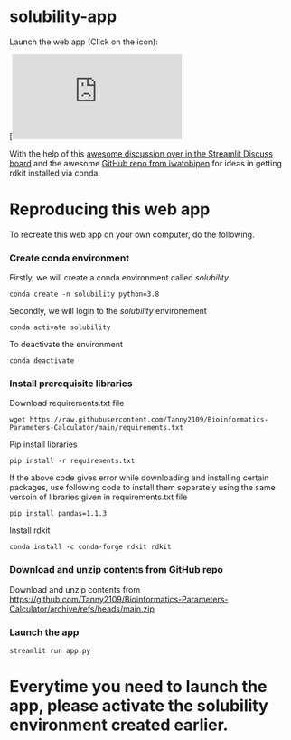 # solubility-app

Launch the web app (Click on the icon):

[![Streamlit App](https://share.streamlit.io/tanny2109/bioinformatics-parameters-calculator/main/molecular-descriptor-app.py)

With the help of this [awesome discussion over in the Streamlit Discuss board](https://discuss.streamlit.io/t/can-i-add-conda-package-in-requirements-txt/8062/4) and the awesome [GitHub repo from iwatobipen](https://github.com/iwatobipen/chem_streamlit/) for ideas in getting rdkit installed via conda.

# Reproducing this web app
To recreate this web app on your own computer, do the following.

### Create conda environment
Firstly, we will create a conda environment called *solubility*
```
conda create -n solubility python=3.8
```
Secondly, we will login to the *solubility* environement
```
conda activate solubility
```
To deactivate the environment
```
conda deactivate
```
### Install prerequisite libraries

Download requirements.txt file

```
wget https://raw.githubusercontent.com/Tanny2109/Bioinformatics-Parameters-Calculator/main/requirements.txt

```

Pip install libraries
```
pip install -r requirements.txt
```
If the above code gives error while downloading and installing certain packages, use following code to install them separately using the same versoin of libraries given in requirements.txt file
```
pip install pandas=1.1.3 
```

Install rdkit
```
conda install -c conda-forge rdkit rdkit
```

###  Download and unzip contents from GitHub repo

Download and unzip contents from https://github.com/Tanny2109/Bioinformatics-Parameters-Calculator/archive/refs/heads/main.zip

###  Launch the app

```
streamlit run app.py
```
# Everytime you need to launch the app, please activate the solubility environment created earlier.
